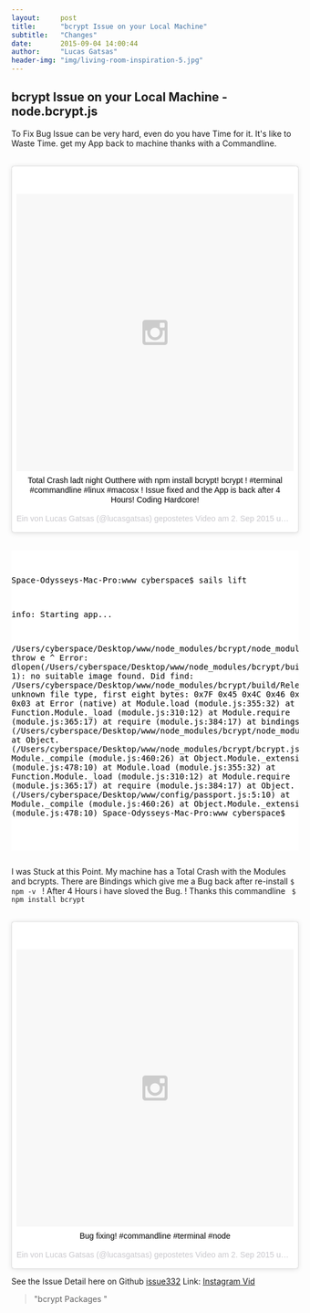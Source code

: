 ```yaml
---
layout:     post
title:      "bcrypt Issue on your Local Machine"
subtitle:   "Changes"
date:       2015-09-04 14:00:44
author:     "Lucas Gatsas"
header-img: "img/living-room-inspiration-5.jpg"
---
```

<h2 class="section-heading"> bcrypt Issue on your Local Machine - node.bcrypt.js</h2>


To Fix Bug Issue can be very hard, even do you have Time for it. It's like to Waste Time. get my App back to machine thanks with a Commandline. 


<br>
<center>
<blockquote class="instagram-media" data-instgrm-captioned data-instgrm-version="4" style=" background:#FFF; border:0; border-radius:3px; box-shadow:0 0 1px 0 rgba(0,0,0,0.5),0 1px 10px 0 rgba(0,0,0,0.15); margin: 1px; max-width:658px; padding:0; width:99.375%; width:-webkit-calc(100% - 2px); width:calc(100% - 2px);"><div style="padding:8px;"> <div style=" background:#F8F8F8; line-height:0; margin-top:40px; padding:50.0% 0; text-align:center; width:100%;"> <div style=" background:url(data:image/png;base64,iVBORw0KGgoAAAANSUhEUgAAACwAAAAsCAMAAAApWqozAAAAGFBMVEUiIiI9PT0eHh4gIB4hIBkcHBwcHBwcHBydr+JQAAAACHRSTlMABA4YHyQsM5jtaMwAAADfSURBVDjL7ZVBEgMhCAQBAf//42xcNbpAqakcM0ftUmFAAIBE81IqBJdS3lS6zs3bIpB9WED3YYXFPmHRfT8sgyrCP1x8uEUxLMzNWElFOYCV6mHWWwMzdPEKHlhLw7NWJqkHc4uIZphavDzA2JPzUDsBZziNae2S6owH8xPmX8G7zzgKEOPUoYHvGz1TBCxMkd3kwNVbU0gKHkx+iZILf77IofhrY1nYFnB/lQPb79drWOyJVa/DAvg9B/rLB4cC+Nqgdz/TvBbBnr6GBReqn/nRmDgaQEej7WhonozjF+Y2I/fZou/qAAAAAElFTkSuQmCC); display:block; height:44px; margin:0 auto -44px; position:relative; top:-22px; width:44px;"></div></div> <p style=" margin:8px 0 0 0; padding:0 4px;"> <a href="https://instagram.com/p/7J_biOzgpb/" style=" color:#000; font-family:Arial,sans-serif; font-size:14px; font-style:normal; font-weight:normal; line-height:17px; text-decoration:none; word-wrap:break-word;" target="_top">Total Crash ladt night Outthere with npm install bcrypt!  bcrypt ! #terminal #commandline #linux #macosx ! Issue fixed and the App is back after 4 Hours! Coding Hardcore!</a></p> <p style=" color:#c9c8cd; font-family:Arial,sans-serif; font-size:14px; line-height:17px; margin-bottom:0; margin-top:8px; overflow:hidden; padding:8px 0 7px; text-align:center; text-overflow:ellipsis; white-space:nowrap;">Ein von Lucas Gatsas (@lucasgatsas) gepostetes Video am <time style=" font-family:Arial,sans-serif; font-size:14px; line-height:17px;" datetime="2015-09-03T05:06:42+00:00">2. Sep 2015 um 22:06 Uhr</time></p></div></blockquote>
<script async defer src="//platform.instagram.com/en_US/embeds.js"></script></center>

<br>


<div style="overflow:auto; height=200; width=100%;">
<pre style="color:black;background:white;"><pre>

Space-Odysseys-Mac-Pro:www cyberspace$ sails lift

info: Starting app...

/Users/cyberspace/Desktop/www/node_modules/bcrypt/node_modules/bindings/bindings.js:83
throw e
^
Error: dlopen(/Users/cyberspace/Desktop/www/node_modules/bcrypt/build/Release/bcrypt_lib.node, 1): no suitable image found. Did find:
/Users/cyberspace/Desktop/www/node_modules/bcrypt/build/Release/bcrypt_lib.node: unknown file type, first eight bytes: 0x7F 0x45 0x4C 0x46 0x02 0x01 0x01 0x03
at Error (native)
at Module.load (module.js:355:32)
at Function.Module._load (module.js:310:12)
at Module.require (module.js:365:17)
at require (module.js:384:17)
at bindings (/Users/cyberspace/Desktop/www/node_modules/bcrypt/node_modules/bindings/bindings.js:76:44)
at Object. (/Users/cyberspace/Desktop/www/node_modules/bcrypt/bcrypt.js:3:35)
at Module._compile (module.js:460:26)
at Object.Module._extensions..js (module.js:478:10)
at Module.load (module.js:355:32)
at Function.Module._load (module.js:310:12)
at Module.require (module.js:365:17)
at require (module.js:384:17)
at Object. (/Users/cyberspace/Desktop/www/config/passport.js:5:10)
at Module._compile (module.js:460:26)
at Object.Module._extensions..js (module.js:478:10)
Space-Odysseys-Mac-Pro:www cyberspace$

</pre></pre></div>

I was Stuck at this Point. My machine has a Total Crash with the Modules and bcrypts. There are Bindings which give me a Bug back after re-install <code>$ npm -v </code> !
After 4 Hours i have sloved the Bug. ! Thanks this commandline <code> $ npm install bcrypt </code> 

<br>
<center>
<blockquote class="instagram-media" data-instgrm-captioned data-instgrm-version="4" style=" background:#FFF; border:0; border-radius:3px; box-shadow:0 0 1px 0 rgba(0,0,0,0.5),0 1px 10px 0 rgba(0,0,0,0.15); margin: 1px; max-width:658px; padding:0; width:99.375%; width:-webkit-calc(100% - 2px); width:calc(100% - 2px);"><div style="padding:8px;"> <div style=" background:#F8F8F8; line-height:0; margin-top:40px; padding:50.0% 0; text-align:center; width:100%;"> <div style=" background:url(data:image/png;base64,iVBORw0KGgoAAAANSUhEUgAAACwAAAAsCAMAAAApWqozAAAAGFBMVEUiIiI9PT0eHh4gIB4hIBkcHBwcHBwcHBydr+JQAAAACHRSTlMABA4YHyQsM5jtaMwAAADfSURBVDjL7ZVBEgMhCAQBAf//42xcNbpAqakcM0ftUmFAAIBE81IqBJdS3lS6zs3bIpB9WED3YYXFPmHRfT8sgyrCP1x8uEUxLMzNWElFOYCV6mHWWwMzdPEKHlhLw7NWJqkHc4uIZphavDzA2JPzUDsBZziNae2S6owH8xPmX8G7zzgKEOPUoYHvGz1TBCxMkd3kwNVbU0gKHkx+iZILf77IofhrY1nYFnB/lQPb79drWOyJVa/DAvg9B/rLB4cC+Nqgdz/TvBbBnr6GBReqn/nRmDgaQEej7WhonozjF+Y2I/fZou/qAAAAAElFTkSuQmCC); display:block; height:44px; margin:0 auto -44px; position:relative; top:-22px; width:44px;"></div></div> <p style=" margin:8px 0 0 0; padding:0 4px;"> <a href="https://instagram.com/p/7KAoZ6Tgqe/" style=" color:#000; font-family:Arial,sans-serif; font-size:14px; font-style:normal; font-weight:normal; line-height:17px; text-decoration:none; word-wrap:break-word;" target="_top">Bug fixing! #commandline #terminal #node</a></p> <p style=" color:#c9c8cd; font-family:Arial,sans-serif; font-size:14px; line-height:17px; margin-bottom:0; margin-top:8px; overflow:hidden; padding:8px 0 7px; text-align:center; text-overflow:ellipsis; white-space:nowrap;">Ein von Lucas Gatsas (@lucasgatsas) gepostetes Video am <time style=" font-family:Arial,sans-serif; font-size:14px; line-height:17px;" datetime="2015-09-03T05:17:12+00:00">2. Sep 2015 um 22:17 Uhr</time></p></div></blockquote>
<script async defer src="//platform.instagram.com/en_US/embeds.js"></script></center>




See the Issue Detail here on Github <a href="https://github.com/ncb000gt/node.bcrypt.js/issues/332"> issue332</a> 
Link: <a href="https://instagram.com/p/7KANPazgqD/?taken-by=lucasgatsas"> Instagram Vid</a> 

<blockquote>
"bcrypt Packages "
</blockquote>

